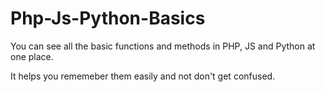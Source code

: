 # Php-Js-Python-Basics
You can see all the basic functions and methods in PHP, JS and Python at one place.

It helps you rememeber them easily and not don't get confused. 

## 
